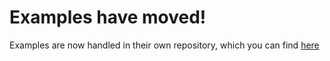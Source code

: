 # Examples have moved!

Examples are now handled in their own repository, which you can find [here](https://github.com/Tsubashi/botc_tokens-Examples)
